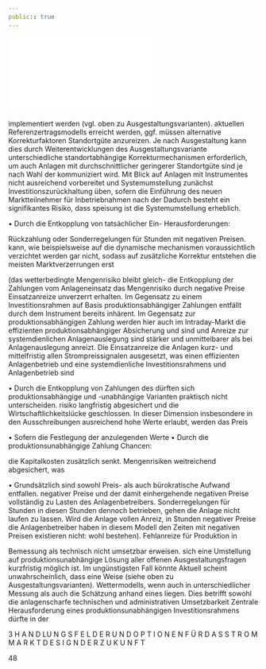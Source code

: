 ```yaml
---
public:: true
---
```

![./pages/page50.pdf](../assets/./pages/page50.pdf)




implementiert werden (vgl. oben zu Ausgestaltungsvarianten).
aktuellen Referenzertragsmodells erreicht werden, ggf. müssen alternative Korrekturfaktoren
Standortgüte anzureizen. Je nach Ausgestaltung kann dies durch Weiterentwicklungen des
Ausgestaltungsvariante unterschiedliche standortabhängige Korrekturmechanismen erforderlich, um auch Anlagen mit durchschnittlicher
geringerer Standortgüte sind je nach Wahl der
kommuniziert wird. Mit Blick auf Anlagen mit
Instrumentes nicht ausreichend vorbereitet und
Systemumstellung zunächst Investitionszurückhaltung üben, sofern die Einführung des neuen
Marktteilnehmer für Inbetriebnahmen nach der
Dadurch besteht ein signifikantes Risiko, dass
speisung ist die Systemumstellung erheblich.

• Durch die Entkopplung von tatsächlicher Ein-
Herausforderungen:

Rückzahlung oder Sonderregelungen für Stunden mit negativen Preisen.
kann, wie beispielsweise auf die dynamische
mechanismen voraussichtlich verzichtet werden
gar nicht, sodass auf zusätzliche Korrektur­
entstehen die meisten Marktverzerrungen erst

(das wetterbedingte Mengenrisiko bleibt gleich-
die Entkopplung der Zahlungen vom Anlageneinsatz das Mengenrisiko durch negative Preise
Einsatzanreize unverzerrt erhalten. Im Gegensatz zu einem Investitionsrahmen auf Basis produktionsabhängiger Zahlungen entfällt durch
dem Instrument bereits inhärent. Im Gegensatz zur produktionsabhängigen Zahlung werden hier auch im Intraday-Markt die effizienten
produktionsabhängiger Absicherung und sind
und Anreize zur systemdienlichen Anlagenauslegung sind stärker und unmittelbarer als bei
Anlagenauslegung anreizt. Die Einsatzanreize
die Anlagen kurz- und mittelfristig allen Strompreissignalen ausgesetzt, was einen effizienten Anlagenbetrieb und eine systemdienliche
Investitionsrahmens und Anlagenbetrieb sind

• Durch die Entkopplung von Zahlungen des
dürften sich produktionsabhängige und -unabhängige Varianten praktisch nicht unterscheiden.
risiko langfristig abgesichert und die Wirtschaftlichkeitslücke geschlossen. In dieser Dimension
insbesondere in den Ausschreibungen ausreichend hohe Werte erlaubt, werden das Preis­

• Sofern die Festlegung der anzulegenden Werte
• Durch die produktionsunabhängige Zahlung
Chancen:

die Kapitalkosten zusätzlich senkt.
Mengenrisiken weitreichend abgesichert, was

• Grundsätzlich sind sowohl Preis- als auch
bürokratische Aufwand entfallen.
negativer Preise und der damit einhergehende
negativen Preise vollständig zu Lasten des Anlagenbetreibers. Sonderregelungen für Stunden
in diesen Stunden dennoch betrieben, gehen die
Anlage nicht laufen zu lassen. Wird die Anlage
vollen Anreiz, in Stunden negativer Preise die
Anlagenbetreiber haben in diesem Modell den
Zeiten mit negativen Preisen existieren nicht:
wohl bestehen). Fehlanreize für Produktion in

Bemessung als technisch nicht umsetzbar erweisen.
sich eine Umstellung auf produktionsunabhängige
Lösung aller offenen Ausgestaltungsfragen kurzfristig möglich ist. Im ungünstigsten Fall könnte
Aktuell scheint unwahrscheinlich, dass eine
Weise (siehe oben zu Ausgestaltungsvarianten).
Wetter­modells, wenn auch in unterschiedlicher
Messung als auch die Schätzung anhand eines
liegen. Dies betrifft sowohl die anlagenscharfe
technischen und administrativen Umsetzbarkeit
Zentrale Herausforderung eines produktionsunabhängigen Investitionsrahmens dürfte in der

3 H A N D LU N G S F E L D E R U N D O P T I O N E N F Ü R D A S S T R O M M A R K T D E S I G N D E R Z U K U N F T

48
